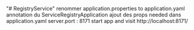"# RegistryService" 
renommer application.properties to application.yaml
annotation du ServiceRegistryApplication
ajout des props needed dans application.yaml
server.port : 8171
start app and visit
http://localhost:8171/
